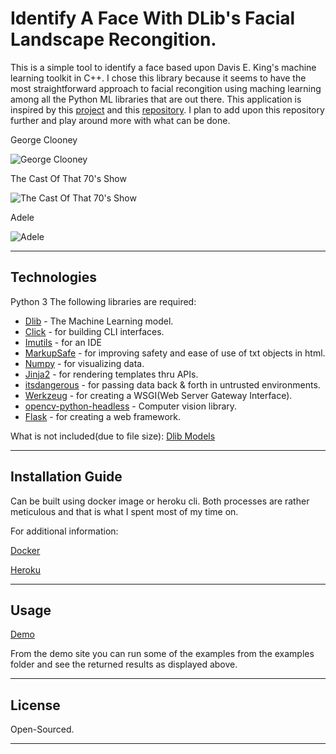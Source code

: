 # Identify A Face With DLib's Facial Landscape Recongition. 

This is a simple tool to identify a face based upon Davis E. King's machine learning toolkit in C++. I chose this library because it seems to have the most straightforward approach to facial recongition using maching learning among all the Python ML libraries that are out there. This application is inspired by this [project](https://evamo0508.github.io/files/2019Spring-introduction_to_computer_network-FaceDanceMachine.pdf) and this [repository](https://github.com/ageitgey/face_recognition). I plan to add upon this repository further and play around more with what can be done. 


George Clooney 

![George Clooney](https://i.imgur.com/Vl0ohit.png)



The Cast Of That 70's Show 

![The Cast Of That 70's Show](https://i.imgur.com/53PCoxT.png)



 Adele 
 
 ![Adele](https://i.imgur.com/CUhntJY.png)


---

## Technologies

Python 3
The following libraries are required:

- [Dlib](https://github.com/davisking/dlib) - The Machine Learning model.
- [Click](https://pypi.org/project/click/) - for building CLI interfaces.
- [Imutils](https://pypi.org/project/imutils/) - for an IDE
- [MarkupSafe](https://pypi.org/project/MarkupSafe/) - for improving safety and ease of use of txt objects in html.
- [Numpy](https://pypi.org/project/numpy/) - for visualizing data.
- [Jinja2](https://pypi.org/project/Jinja2/) - for rendering templates thru APIs.
- [itsdangerous](https://pypi.org/project/itsdangerous/) - for passing data back & forth in untrusted environments.
- [Werkzeug](https://pypi.org/project/werkzeug/) - for creating a WSGI(Web Server Gateway Interface).
- [opencv-python-headless](https://pypi.org/project/opencv-python-headless/) - Computer vision library.
- [Flask](https://pypi.org/project/flask/) - for creating a web framework.

What is not included(due to file size):
[Dlib Models](https://github.com/davisking/dlib-models/blob/master/shape_predictor_68_face_landmarks_GTX.dat.bz2)

---

## Installation Guide
Can be built using docker image or heroku cli. Both processes are rather meticulous and that is what I spent most of my time on. 

For additional information:

[Docker](https://docs.docker.com/) 

[Heroku](https://devcenter.heroku.com/)

---

## Usage

[Demo](https://quiet-dawn-06731.herokuapp.com/)

From the demo site you can run some of the examples from the examples folder and see the returned results as displayed above.

---

## License

Open-Sourced. 

---
```

